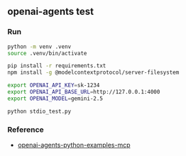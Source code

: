 ## openai-agents test

### Run

```bash
python -m venv .venv
source .venv/bin/activate

pip install -r requirements.txt
npm install -g @modelcontextprotocol/server-filesystem

export OPENAI_API_KEY=sk-1234
export OPENAI_API_BASE_URL=http://127.0.0.1:4000
export OPENAI_MODEL=gemini-2.5

python stdio_test.py
```

### Reference

- [openai-agents-python-examples-mcp](https://github.com/openai/openai-agents-python/tree/main/examples/mcp/)
